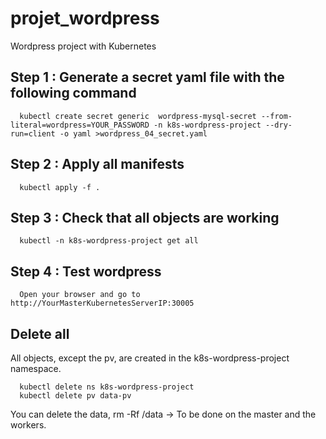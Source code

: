 # projet_wordpress
 Wordpress project with Kubernetes

## Step 1 : Generate a secret yaml file with the following command

      kubectl create secret generic  wordpress-mysql-secret --from-literal=wordpress=YOUR_PASSWORD -n k8s-wordpress-project --dry-run=client -o yaml >wordpress_04_secret.yaml

## Step 2 : Apply all manifests

      kubectl apply -f .

## Step 3 : Check that all objects are working

      kubectl -n k8s-wordpress-project get all

## Step 4 : Test wordpress

      Open your browser and go to http://YourMasterKubernetesServerIP:30005

## Delete all
All objects, except the pv, are created in the k8s-wordpress-project namespace.

      kubectl delete ns k8s-wordpress-project
      kubectl delete pv data-pv

You can delete the data, rm -Rf /data -> To be done on the master and the workers.
